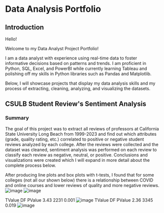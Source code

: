 # Data Analysis Portfolio
## Introduction
Hello!

Welcome to my Data Analyst Project Portfolio! 

I am a data analyst with experience using real-time data to foster informative decisions based on patterns and trends. I am proficient in Python, SQL, Excel, and PowerBI while currently learning Tableau and polishing off my skills in Python libraries such as Pandas and Matplotlib.

Below, I will showcase projects that display my data analysis skills and my process of extracting, cleaning, analyzing, and visualizing the datasets.

## CSULB Student Review's Sentiment Analysis
### Summary

The goal of this project was to extract all reviews of professors at California State University Long Beach from 1999-2023 and find out which attributes (grade, quality rating, etc.) correlated to positive or negative student reviews analyzed by each college. After the reviews were collected and the dataset was cleaned, sentiment analysis was performed on each review to classify each review as negative, neutral, or positive. Conclusions and visualizations were created which I will expand in more detail about the complete process below.

After producing line plots and box plots with t-tests, I found that for some colleges (not all our shown below) there is a relationship between COVID and online courses and lower reviews of quality and more negative reviews.
![image](https://github.com/user-attachments/assets/a4185b69-8e36-4a1f-ae7e-b16dc209e670)
![image](https://github.com/user-attachments/assets/618e5224-f0bf-4a20-9eb2-13b901538e41)

TValue	DF	PValue
3.43	2231	0.001
![image](https://github.com/user-attachments/assets/591658f4-a92a-4300-8573-5312ec18128a)
TValue	DF	PValue
2.36	3345	0.019
![image](https://github.com/user-attachments/assets/cc5b1ba8-6a35-499a-8cc1-d420a350e000)


